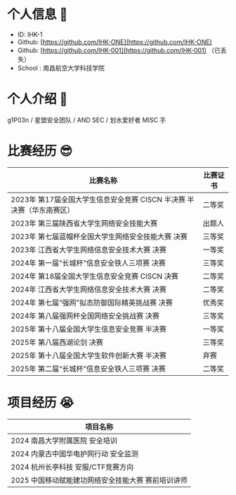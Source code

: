 # 个人信息 👋
+ ID: IHK-1
+ Github: [https://github.com/IHK-ONE](https://github.com/IHK-ONE)
+ Github: [https://github.com/IHK-001](https://github.com/IHK-001) （已丢失）
+ School : 南昌航空大学科技学院

# 个人介绍 🧐
g1P03n / 星盟安全团队 / AND SEC / 划水爱好者 MISC 手

# 比赛经历 😎
| 比赛名称 | 比赛证书 |
| --- | --- |
| 2023年 第17届全国大学生信息安全竞赛 CISCN 半决赛 半决赛（华东南赛区） | 二等奖 |
| 2023年 第三届陕西省大学生网络安全技能大赛 | 出题人 |
| 2023年 第七届蓝帽杯全国大学生网络安全技能大赛 决赛 | 三等奖 |
| 2023年 江西省大学生网络信息安全技术大赛 决赛 | 一等奖 |
| 2024年 第一届“长城杯”信息安全铁人三项赛 决赛 | 三等奖 |
| 2024年 第18届全国大学生信息安全竞赛 CISCN 决赛 | 二等奖 |
| 2024年 江西省大学生网络信息安全技术大赛 决赛 | 二等奖 |
| 2024年 第七届“强网”拟态防御国际精英挑战赛 决赛 | 优秀奖 |
| 2024年 第八届强网杯全国网络安全挑战赛 决赛 | 三等奖 |
| 2025年 第十八届全国大学生信息安全竞赛 半决赛 | 一等奖 |
| 2025年 第八届西湖论剑 决赛 | 三等奖 |
| 2025年 第十八届全国大学生软件创新大赛 半决赛 | 弃赛 |
| 2025年 第二届“长城杯”信息安全铁人三项赛 决赛 | 二等奖 |


# 项目经历 😭
| 项目名称 |
| --- |
| 2024 南昌大学附属医院 安全培训 |
| 2024 内蒙古中国华电护网行动 安全监测 |
| 2024 杭州长亭科技 安服/CTF竞赛方向 |
| 2025 中国移动赋能建功网络安全技能大赛 赛前培训讲师 |



